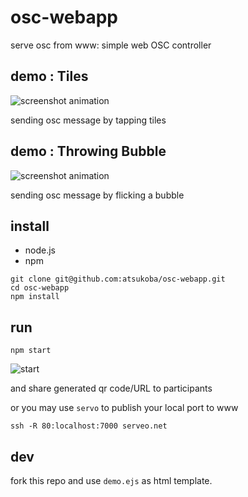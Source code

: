 # osc-webapp

serve osc from www: simple web OSC controller

## demo : Tiles

![screenshot animation](https://i.gyazo.com/6743bcefe33625d949fd7f1b9ced35a6.gif)

sending osc message by tapping tiles

## demo : Throwing Bubble

![screenshot animation](https://i.gyazo.com/73f170317f31971bd4da5a8680f6634a.gif)

sending osc message by flicking a bubble

## install

- node.js
- npm

```shell
git clone git@github.com:atsukoba/osc-webapp.git
cd osc-webapp
npm install
```

## run

```shell
npm start
```

![start](https://i.gyazo.com/44da68d9ae9357df23a4476ae12fd504.gif)

and share generated qr code/URL to participants

or you may use `servo` to publish your local port to www

```shell
ssh -R 80:localhost:7000 serveo.net
```

## dev

fork this repo and use `demo.ejs` as html template.
